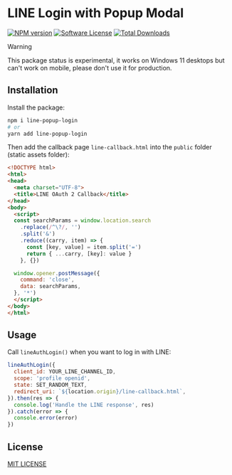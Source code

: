 # LINE Login with Popup Modal

[![NPM version][ico-version]][link-npm]
[![Software License][ico-license]](LICENSE)
[![Total Downloads][ico-downloads]][link-downloads]

> [!WARNING]
> This package status is experimental, it works on Windows 11 desktops but can't work on mobile, please don't use it for production.

## Installation

Install the package:

```bash
npm i line-popup-login
# or
yarn add line-popup-login
```

Then add the callback page `line-callback.html` into the `public` folder (static assets folder):

```html
<!DOCTYPE html>
<html>
<head>
  <meta charset="UTF-8">
  <title>LINE OAuth 2 Callback</title>
</head>
<body>
  <script>
  const searchParams = window.location.search
    .replace(/^\?/, '')
    .split('&')
    .reduce((carry, item) => {
      const [key, value] = item.split('=')
      return { ...carry, [key]: value }
    }, {})

  window.opener.postMessage({
    command: 'close',
    data: searchParams,
  }, '*')
  </script>
</body>
</html>
```

## Usage

Call `lineAuthLogin()` when you want to log in with LINE:

```js
lineAuthLogin({
  client_id: YOUR_LINE_CHANNEL_ID,
  scope: 'profile openid',
  state: SET_RANDOM_TEXT,
  redirect_uri: `${location.origin}/line-callback.html`,
}).then(res => {
  console.log('Handle the LINE response', res)
}).catch(error => {
  console.error(error)
})
```

## License

[MIT LICENSE](LICENSE)

[ico-version]: https://img.shields.io/npm/v/line-popup-login?style=flat-square
[ico-license]: https://img.shields.io/badge/license-MIT-brightgreen?style=flat-square
[ico-downloads]: https://img.shields.io/npm/dt/line-popup-login?style=flat-square

[link-npm]: https://www.npmjs.com/package/line-popup-login
[link-downloads]: https://www.npmjs.com/package/line-popup-login
